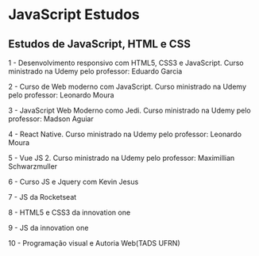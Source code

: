 # JavaScript Estudos
## Estudos de JavaScript, HTML e CSS

1 - Desenvolvimento responsivo com HTML5, CSS3 e JavaScript. Curso ministrado na Udemy pelo professor: Eduardo Garcia

2 - Curso de Web moderno com JavaScript. Curso ministrado na Udemy pelo professor: Leonardo Moura

3 - JavaScript Web Moderno como Jedi. Curso ministrado na Udemy pelo professor: Madson Aguiar

4 - React Native. Curso ministrado na Udemy pelo professor: Leonardo Moura

5 - Vue JS 2. Curso ministrado na Udemy pelo professor: Maximillian Schwarzmuller

6 - Curso JS e Jquery com Kevin Jesus

7 - JS da Rocketseat

8 - HTML5 e CSS3 da innovation one

9 - JS da innovation one

10 - Programação visual e Autoria Web(TADS UFRN)
